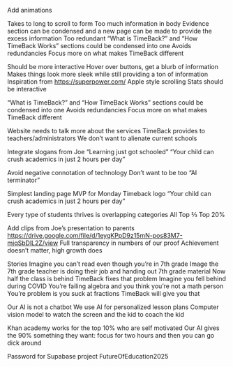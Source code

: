 Add animations

Takes to long to scroll to form
Too much information in body
Evidence section can be condensed and a new page can be made to provide the excess information
Too redundant
“What is TimeBack?” and “How TimeBack Works” sections could be condensed into one
Avoids redundancies
Focus more on what makes TimeBack different

Should be more interactive
Hover over buttons, get a blurb of information
Makes things look more sleek while still providing a ton of information
Inspiration from https://superpower.com/
Apple style scrolling
Stats should be interactive

“What is TimeBack?” and “How TimeBack Works” sections could be condensed into one
Avoids redundancies
Focus more on what makes TimeBack different

Website needs to talk more about the services TimeBack provides to teachers/administrators
We don’t want to alienate current schools

Integrate slogans from Joe
“Learning just got schooled”
“Your child can crush academics in just 2 hours per day”

Avoid negative connotation of technology 
Don’t want to be too “AI terminator”

Simplest landing page MVP for Monday
Timeback logo
“Your child can crush academics in just 2 hours per day”

Every type of students thrives is overlapping categories
All
Top ⅔
Top 20%

Add clips from Joe’s presentation to parents
https://drive.google.com/file/d/1eygKPpD9z15mN-pos83M7-mjqSbDlL2Z/view
Full transparency in numbers of our proof
Achievement doesn’t matter, high growth does

Stories
Imagine you can’t read even though you’re in 7th grade
Image the 7th grade teacher is doing their job and handing out 7th grade material
Now half the class is behind
TimeBack fixes that problem
Imagine you fell behind during COVID
You’re failing algebra and you think you’re not a math person
You’re problem is you suck at fractions
TimeBack will give you that

Our AI is not a chatbot
We use AI for personalized lesson plans
Computer vision model to watch the screen and the kid to coach the kid

Khan academy works for the top 10% who are self motivated
Our AI gives the 90% something they want: focus for two hours and then you can go dick around

Password for Supabase project
FutureOfEducation2025
